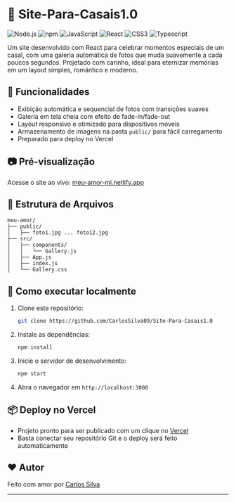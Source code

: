 # 💖 Site-Para-Casais1.0

![Node.js](https://img.shields.io/badge/Node.js-339933?style=for-the-badge&logo=nodedotjs&logoColor=white) ![npm](https://img.shields.io/badge/npm-CB3837?style=for-the-badge&logo=npm&logoColor=white) ![JavaScript](https://img.shields.io/badge/JavaScript-323330?style=for-the-badge&logo=javascript&logoColor=F7DF1E) ![React](https://img.shields.io/badge/React-20232A?style=for-the-badge&logo=react&logoColor=61DAFB) ![CSS3](https://img.shields.io/badge/CSS3-1572B6?style=for-the-badge&logo=css3&logoColor=white) ![Typescript](https://img.shields.io/badge/TypeScript-3178C6?style=for-the-badge&logo=typescript&logoColor=white)

Um site desenvolvido com React para celebrar momentos especiais de um casal, com uma galeria automática de fotos que muda suavemente a cada poucos segundos. Projetado com carinho, ideal para eternizar memórias em um layout simples, romântico e moderno.

## 🌟 Funcionalidades

- Exibição automática e sequencial de fotos com transições suaves  
- Galeria em tela cheia com efeito de fade-in/fade-out  
- Layout responsivo e otimizado para dispositivos móveis  
- Armazenamento de imagens na pasta `public/` para fácil carregamento  
- Preparado para deploy no Vercel  

## 📷 Pré-visualização

Acesse o site ao vivo: [meu-amor-mi.netlify.app](https://meu-amor-mi.netlify.app)

## 📁 Estrutura de Arquivos

```
meu-amor/
├── public/
│   ├── foto1.jpg ... foto12.jpg
├── src/
│   ├── components/
│   │   └── Gallery.js
│   ├── App.js
│   ├── index.js
│   └── Gallery.css
```

## 🚀 Como executar localmente

1. Clone este repositório:
   ```bash
   git clone https://github.com/CarlosSilva09/Site-Para-Casais1.0
   ```
2. Instale as dependências:
   ```bash
   npm install
   ```
3. Inicie o servidor de desenvolvimento:
   ```bash
   npm start
   ```
4. Abra o navegador em `http://localhost:3000`

## 📦 Deploy no Vercel

- Projeto pronto para ser publicado com um clique no [Vercel](https://vercel.com/)  
- Basta conectar seu repositório Git e o deploy será feito automaticamente  

## ❤️ Autor

Feito com amor por [Carlos Silva](https://www.linkedin.com/in/carlos-eduardo-borba-silva-b726a52b9)

---
